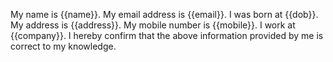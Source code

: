 
My name is {{name}}. My email address is {{email}}.
I was born at {{dob}}. My address is {{address}}.
My mobile number is {{mobile}}. I work at {{company}}.
I hereby confirm that the above information provided by me is correct to my knowledge.